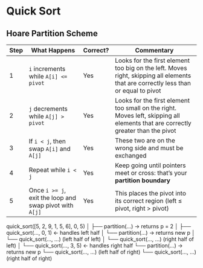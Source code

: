 # Quick Sort
## Hoare Partition Scheme

| Step | What Happens | Correct? | Commentary |
|------|--------------|----------|------------|
| 1 | `i` increments while `A[i] <= pivot` | Yes | Looks for the first element too big on the left. Moves right, skipping all elements that are correctly less than or equal to pivot |
| 2️ | `j` decrements while `A[j] > pivot` | Yes | Looks for the first element too small on the right. Moves left, skipping all elements that are correctly greater than the pivot |
| 3️ | If `i < j`, then swap `A[i]` and `A[j]` | Yes | These two are on the wrong side and must be exchanged |
| 4️ | Repeat while `i < j` | Yes | Keep going until pointers meet or cross: that’s your **partition boundary** |
| 5️ | Once `i >= j`, exit the loop and swap pivot with `A[j]` | Yes | This places the pivot into its correct region (left ≤ pivot, right > pivot) |

quick_sort([5, 2, 9, 1, 5, 6], 0, 5)
│
├── partition(...) → returns p = 2
│
├── quick_sort(..., 0, 1)   ← handles left half
│   └── partition(...) → returns new p
│   └── quick_sort(..., ...) (left half of left)
│   └── quick_sort(..., ...) (right half of left)
│
└── quick_sort(..., 3, 5)   ← handles right half
    └── partition(...) → returns new p
    └── quick_sort(..., ...) (left half of right)
    └── quick_sort(..., ...) (right half of right)